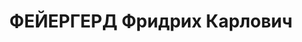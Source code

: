 ---
title: ФЕЙЕРГЕРД Фридрих Карлович
description: '18.01.1897, г. Кишинев — 27.10.1937, г. Москва.

  Немец. Из рабочих. Член Независимой социал-демократической партии Германии и Союза
  «Спартак» (1918-1919), в КПГ с 1919.

  Партийный работник в Германии, работал по связи (Берлин — Москва), сотрудник Коминтерна
  и РУ штаба РККА (1918-1922), работник полпредства РСФСР — СССР в Германии (1922-1926),
  секретарь полпреда Н. Н. Крестинского.

  С 1927 работал в ОМС ИККИ, находился в загранкомандировках в Китае, Японии и Чехословакии,
  сотрудник РУ РККА, был на нелегальной работе во Франции.

  Репрессирован 13.08.1937. Реабилитирован 25.07.1957.'
---